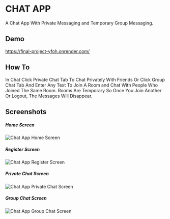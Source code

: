 # CHAT APP

A Chat App With Private Messaging and Temporary Group Messaging.

## Demo

https://final-project-yfoh.onrender.com/

## How To

In Chat Click Private Chat Tab To Chat Privately With Friends Or Click Group Chat Tab And Enter Any Text To Join A Room and Chat With People Who Joined The Same Room. Rooms Are Temporary So Once You Join Another Or Logout, The Messages Will Disappear.
## Screenshots

##### Home Screen

![Chat App Home Screen](public/images/home_screen.jpg)

##### Register Screen

![Chat App Register Screen](public/images/register.jpg)

##### Private Chat Screen

![Chat App Private Chat Screen](public/images/private_chat.jpg)

##### Group Chat Screen

![Chat App Group Chat Screen](public/images/group_chat.jpg)